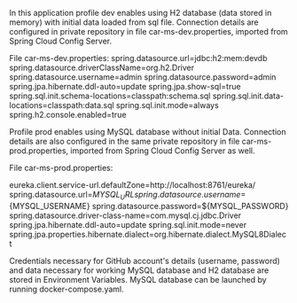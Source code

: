 In this application profile dev enables using H2 database (data stored in memory) with initial data loaded from sql file. 
Connection details are configured in private repository in file car-ms-dev.properties, imported from Spring Cloud Config Server.

File car-ms-dev.properties:
spring.datasource.url=jdbc:h2:mem:devdb
spring.datasource.driverClassName=org.h2.Driver
spring.datasource.username=admin
spring.datasource.password=admin
spring.jpa.hibernate.ddl-auto=update
spring.jpa.show-sql=true
spring.sql.init.schema-locations=classpath:schema.sql
spring.sql.init.data-locations=classpath:data.sql
spring.sql.init.mode=always
spring.h2.console.enabled=true


Profile prod enables using MySQL database without initial Data. 
Connection details are also configured in the same private repository in file car-ms-prod.properties, imported from Spring Cloud Config Server as well. 

File car-ms-prod.properties:


eureka.client.service-url.defaultZone=http://localhost:8761/eureka/
spring.datasource.url=${MYSQL_URL}
spring.datasource.username=${MYSQL_USERNAME}
spring.datasource.password=${MYSQL_PASSWORD}
spring.datasource.driver-class-name=com.mysql.cj.jdbc.Driver
spring.jpa.hibernate.ddl-auto=update
spring.sql.init.mode=never
spring.jpa.properties.hibernate.dialect=org.hibernate.dialect.MySQL8Dialect


Credentials necessary for GitHub account's details (username, password) and data necessary for working MySQL database and H2 database are stored in Environment Variables.
MySQL database can be launched by running docker-compose.yaml.
